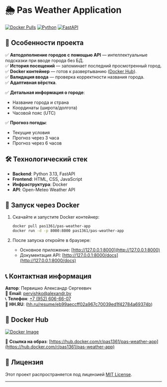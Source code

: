 # 🌦️ Pas Weather Application

[![Docker Pulls](https://img.shields.io/docker/pulls/pas1361/pas-weather-app?style=flat-square)](https://hub.docker.com/r/pas1361/pas-weather-app)
[![Python](https://img.shields.io/badge/Python-3.9+-blue?style=flat-square)](https://python.org)
[![FastAPI](https://img.shields.io/badge/Framework-FastAPI-green?style=flat-square)](https://fastapi.tiangolo.com)

## 🚀 Особенности проекта

✅ **Автодополнение городов с помощью API** — интеллектуальные подсказки при вводе города без БД.  
✅ **История посещений** — запоминает последний просмотренный город.  
✅ **Docker контейнер** — готов к развертыванию ([Docker Hub](https://hub.docker.com/r/pas1361/pas-weather-app)).  
✅ **Валидация ввода** — проверка корректности названия города.  
✅ **Адаптивная вёрстка**. 

✅ **Детальная информация о городе**:
   - Название города и страна
   - Координаты (широта/долгота)
   - Часовой пояс (UTC)
     
✅ **Прогноз погоды**:
   - Текущие условия
   - Прогноз через 3 часа
   - Прогноз через 6 часов

## 🛠️ Технологический стек

- **Backend**: Python 3.13, FastAPI
- **Frontend**: HTML, CSS, JavaScript
- **Инфраструктура**: Docker
- **API**: Open-Meteo Weather API

## 🐳 Запуск через Docker

1. Скачайте и запустите Docker контейнер:

    ```bash
    docker pull pas1361/pas-weather-app
    docker run -d -p 8000:8000 pas1361/pas-weather-app
    ```

2. После запуска откройте в браузере:

   - Основное приложение: [http://127.0.0.1:8000](http://127.0.0.1:8000)
   - Документация API: [http://127.0.0.1:8000/docs](http://127.0.0.1:8000/docs)


## 📞 Контактная информация

**Автор**: Первишко Александр Сергеевич  
📧 **Email**: [pervishko@alexandr.by](mailto:pervishko@alexandr.by)  
📞 **Телефон**: [+7 (952) 606-66-07](tel:+79526066607)  
💼 **HH.RU**: ([hh.ru/resume/eb99aeccff02a967c70039ed1f42784a69374b](https://leningradskaya.hh.ru/resume/eb99aeccff02a967c70039ed1f42784a69374b))

## 🐳 Docker Hub

[![Docker Image](https://img.shields.io/badge/Docker%20Image-pas1361/pas--weather--app-2496ED?style=for-the-badge&logo=docker)](https://hub.docker.com/r/pas1361/pas-weather-app)

🔗 **Ссылка на образ**: [https://hub.docker.com/r/pas1361/pas-weather-app](https://hub.docker.com/r/pas1361/pas-weather-app)

## 📜 Лицензия

Этот проект распространяется под лицензией [MIT License](LICENSE).

---
